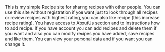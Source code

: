 This is my simple Recipe site for sharing recipes with other people. You can use this site without registration if you want just to look through all recipes or review recipes with highest rating, you can also like recipe (this increase recipe rating). You have access to AboutUs section and to Instructions how to add recipe. If you have account you can add recipes and delete them if you want and also you can modify recipes you have added, save recipes and like them. You can view your personal data and if you want you can change it.
